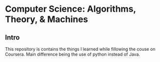 # Computer Science: Algorithms, Theory, & Machines

## Intro

This repository is contains the things I learned while fillowing the couse on Coursera. Main difference being the use of python instead of Java.
